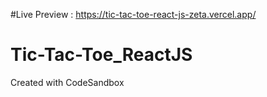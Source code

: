 #Live Preview : https://tic-tac-toe-react-js-zeta.vercel.app/
# Tic-Tac-Toe_ReactJS
Created with CodeSandbox
